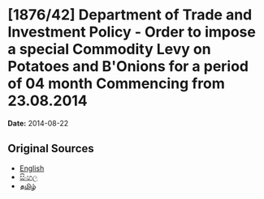 # [1876/42] Department of Trade and Investment Policy - Order to impose a special Commodity Levy on Potatoes and B'Onions for a period of 04 month Commencing from 23.08.2014

**Date:** 2014-08-22

## Original Sources

- [English](https://documents.gov.lk/view/extra-gazettes/2014/8/1876-42_E.pdf)
- [සිංහල](https://documents.gov.lk/view/extra-gazettes/2014/8/1876-42_S.pdf)
- [தமிழ்](https://documents.gov.lk/view/extra-gazettes/2014/8/1876-42_T.pdf)
